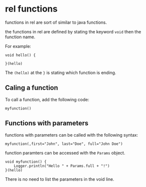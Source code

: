 # rel functions

functions in rel are sort of similar to java functions.

the functions in rel are defined by stating the keyword `void` then the function name.

For example:

```
void hello() {

}(hello)
```

The `(hello)` at the `}` is stating which function is ending.

## Caling a function

To call a function, add the following code:

`myfunction()`

## Functions with parameters

functions with parameters can be called with the following syntax:

```
myfunction(,first="John", last="Doe", full="John Doe")
```

function paramters can be accessed with the `Params` object.

```
void myfunction() {
    Logger.println("Hello " + Params.full + "!")
}(hello)
```

There is no need to list the parameters in the void line.